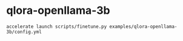 # qlora-openllama-3b

```shell
accelerate launch scripts/finetune.py examples/qlora-openllama-3b/config.yml

```
